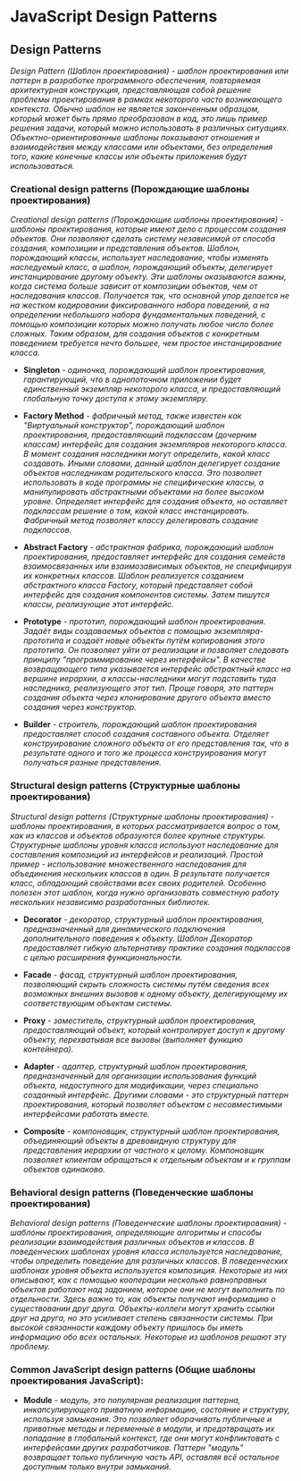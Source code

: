 # JavaScript Design Patterns

## Design Patterns

_Design Pattern (Шаблон проектирования) - шаблон проектирования или паттерн в разработке программного обеспечения, повторяемая архитектурная конструкция, представляющая собой решение проблемы проектирования в рамках некоторого часто возникающего контекста. Обычно шаблон не является законченным образцом, который может быть прямо преобразован в код, это лишь пример решения задачи, который можно использовать в различных ситуациях. Объектно-ориентированные шаблоны показывают отношения и взаимодействия между классами или объектами, без определения того, какие конечные классы или объекты приложения будут использоваться._

### Creational design patterns (Порождающие шаблоны проектирования)

_Creational design patterns (Порождающие шаблоны проектирования) - шаблоны проектирования, которые имеют дело с процессом создания объектов. Они позволяют сделать систему независимой от способа создания, композиции и представления объектов. Шаблон, порождающий классы, использует наследование, чтобы изменять наследуемый класс, а шаблон, порождающий объекты, делегирует инстанцирование другому объекту. Эти шаблоны оказываются важны, когда система больше зависит от композиции объектов, чем от наследования классов. Получается так, что основной упор делается не на жестком кодировании фиксированного набора поведений, а на определении небольшого набора фундаментальных поведений, с помощью композиции которых можно получать любое число более сложных. Таким образом, для создания объектов с конкретным поведением требуется нечто большее, чем простое инстанцирование класса._

- **Singleton** _- одиночка, порождающий шаблон проектирования, гарантирующий, что в однопоточном приложении будет единственный экземпляр некоторого класса, и предоставляющий глобальную точку доступа к этому экземпляру._

- **Factory Method** _- фабричный метод, также известен как "Виртуальный конструктор", порождающий шаблон проектирования, предоставляющий подклассам (дочерним классам) интерфейс для создания экземпляров некоторого класса. В момент создания наследники могут определить, какой класс создавать. Иными словами, данный шаблон делегирует создание объектов наследникам родительского класса. Это позволяет использовать в коде программы не специфические классы, а манипулировать абстрактными объектами на более высоком уровне. Определяет интерфейс для создания объекта, но оставляет подклассам решение о том, какой класс инстанцировать. Фабричный метод позволяет классу делегировать создание подклассов._

- **Abstract Factory** _- абстрактная фабрика, порождающий шаблон проектирования, предоставляет интерфейс для создания семейств взаимосвязанных или взаимозависимых объектов, не специфицируя их конкретных классов. Шаблон реализуется созданием абстрактного класса Factory, который представляет собой интерфейс для создания компонентов системы. Затем пишутся классы, реализующие этот интерфейс._

- **Prototype** _- прототип, порождающий шаблон проектирования. Задаёт виды создаваемых объектов с помощью экземпляра-прототипа и создаёт новые объекты путём копирования этого прототипа. Он позволяет уйти от реализации и позволяет следовать принципу "программирование через интерфейсы". В качестве возвращающего типа указывается интерфейс абстрактный класс на вершине иерархии, а классы-наследники могут подставить туда наследника, реализующего этот тип. Проще говоря, это паттерн создания объекта через клонирование другого объекта вместо создания через конструктор._

- **Builder** _- строитель, порождающий шаблон проектирования предоставляет способ создания составного объекта. Отделяет конструирование сложного объекта от его представления так, что в результате одного и того же процесса конструирования могут получаться разные представления._

### Structural design patterns (Структурные шаблоны проектирования)

_Structural design patterns (Структурные шаблоны проектирования) - шаблоны проектирования, в которых рассматривается вопрос о том, как из классов и объектов образуются более крупные структуры. Структурные шаблоны уровня класса используют наследование для составления композиций из интерфейсов и реализаций. Простой пример - использование множественного наследования для объединения нескольких классов в один. В результате получается класс, обладающий свойствами всех своих родителей. Особенно полезен этот шаблон, когда нужно организовать совместную работу нескольких независимо разработанных библиотек._

- **Decorator** _- декоратор, структурный шаблон проектирования, предназначенный для динамического подключения дополнительного поведения к объекту. Шаблон Декоратор предоставляет гибкую альтернативу практике создания подклассов с целью расширения функциональности._

- **Facade** _- фасад, структурный шаблон проектирования, позволяющий скрыть сложность системы путём сведения всех возможных внешних вызовов к одному объекту, делегирующему их соответствующим объектам системы._

- **Proxy** _- заместитель, структурный шаблон проектирования, предоставляющий объект, который контролирует доступ к другому объекту, перехватывая все вызовы (выполняет функцию контейнера)._

- **Adapter** _- адаптер, структурный шаблон проектирования, предназначенный для организации использования функций объекта, недоступного для модификации, через специально созданный интерфейс. Другими словами - это структурный паттерн проектирования, который позволяет объектам с несовместимыми интерфейсами работать вместе._

- **Composite** _- компоновщик, структурный шаблон проектирования, объединяющий объекты в древовидную структуру для представления иерархии от частного к целому. Компоновщик позволяет клиентам обращаться к отдельным объектам и к группам объектов одинаково._

### Behavioral design patterns (Поведенческие шаблоны проектирования)

_Behavioral design patterns (Поведенческие шаблоны проектирования) - шаблоны проектирования, определяющие алгоритмы и способы реализации взаимодействия различных объектов и классов. В поведенческих шаблонах уровня класса используется наследование, чтобы определить поведение для различных классов. В поведенческих шаблонах уровня объекта используется композиция. Некоторые из них описывают, как с помощью кооперации несколько равноправных объектов работают над заданием, которое они не могут выполнить по отдельности. Здесь важно то, как объекты получают информацию о существовании друг друга. Объекты-коллеги могут хранить ссылки друг на друга, но это усиливает степень связанности системы. При высокой связанности каждому объекту пришлось бы иметь информацию обо всех остальных. Некоторые из шаблонов решают эту проблему._

### Common JavaScript design patterns (Общие шаблоны проектирования JavaScript):

- **Module** _- модуль, это популярная реализация паттерна, инкапсулирующего приватную информацию, состояние и структуру, используя замыкания. Это позволяет оборачивать публичные и приватные методы и переменные в модули, и предотвращать их попадание в глобальный контекст, где они могут конфликтовать с интерфейсами других разработчиков. Паттерн "модуль" возвращает только публичную часть API, оставляя всё остальное доступным только внутри замыканий._
